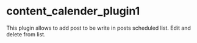 # content_calender_plugin1
This plugin allows to add post to be write in posts scheduled list. Edit and delete from list.
